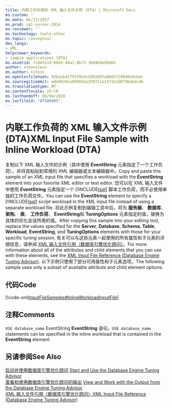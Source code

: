 ```yaml
---
title: 内联工作负荷的 XML 输入文件示例 (DTA) | Microsoft Docs
ms.custom: ''
ms.date: 06/13/2017
ms.prod: sql-server-2014
ms.reviewer: ''
ms.technology: tools-other
ms.topic: conceptual
dev_langs:
- XML
helpviewer_keywords:
- sample applications [DTA]
ms.assetid: 7c04fe1d-6669-44a1-8b73-36d469e9b002
author: stevestein
ms.author: sstein
ms.openlocfilehash: 93b2ab4279378b4cd392d97a9b65f299d0e9c6dc
ms.sourcegitcommit: ad4d92dce894592a259721a1571b1d8736abacdb
ms.translationtype: MT
ms.contentlocale: zh-CN
ms.lasthandoff: 08/04/2020
ms.locfileid: "87580485"
---
```

# <a name="xml-input-file-sample-with-inline-workload-dta"></a><span data-ttu-id="2b593-102">内联工作负荷的 XML 输入文件示例 (DTA)</span><span class="sxs-lookup"><span data-stu-id="2b593-102">XML Input File Sample with Inline Workload (DTA)</span></span>
  <span data-ttu-id="2b593-103">复制以下 XML 输入文件的示例（其中使用 **EventString** 元素指定了一个工作负荷），并将其粘贴到常用的 XML 编辑器或文本编辑器中。</span><span class="sxs-lookup"><span data-stu-id="2b593-103">Copy and paste this sample of an XML input file that specifies a workload with the **EventString** element into your favorite XML editor or text editor.</span></span> <span data-ttu-id="2b593-104">您可以在 XML 输入文件中使用 **EventString** 元素指定一个 [!INCLUDE[tsql](../../includes/tsql-md.md)] 脚本工作负荷，而不必使用单独的工作负荷文件。</span><span class="sxs-lookup"><span data-stu-id="2b593-104">You can use the **EventString** element to specify a [!INCLUDE[tsql](../../includes/tsql-md.md)] script workload in the XML input file instead of using a separate workload file.</span></span> <span data-ttu-id="2b593-105">将此示例复制到编辑工具中后，将为 **服务器**、 **数据库**、 **架构**、 **表**、 **工作负荷**、 **EventString**和 **TuningOptions** 元素指定的值，替换为具体的优化会话所用的值。</span><span class="sxs-lookup"><span data-stu-id="2b593-105">After copying this sample into your editing tool, replace the values specified for the **Server**, **Database**, **Schema**, **Table**, **Workload**, **EventString**, and **TuningOptions** elements with those for your specific tuning session.</span></span> <span data-ttu-id="2b593-106">有关可以与这些元素一起使用的所有属性和子元素的详细信息，请参阅 [XML 输入文件引用（数据库引擎优化顾问）](xml-input-file-reference-database-engine-tuning-advisor.md)。</span><span class="sxs-lookup"><span data-stu-id="2b593-106">For more information about all of the attributes and child elements that you can use with these elements, see the [XML Input File Reference &#40;Database Engine Tuning Advisor&#41;](xml-input-file-reference-database-engine-tuning-advisor.md).</span></span> <span data-ttu-id="2b593-107">以下示例只使用了部分可用属性和子元素选项。</span><span class="sxs-lookup"><span data-stu-id="2b593-107">The following sample uses only a subset of available attribute and child element options.</span></span>  
  
## <a name="code"></a><span data-ttu-id="2b593-108">代码</span><span class="sxs-lookup"><span data-stu-id="2b593-108">Code</span></span>  
 [!code-xml[InputFileSamples#InlineWorkloadInputFile](../../snippets/xml/SQL14/dta_xml/inputfilesamples/xml/dta_xml_input_file_samples.xml#inlineworkloadinputfile)]  
  
## <a name="comments"></a><span data-ttu-id="2b593-109">注释</span><span class="sxs-lookup"><span data-stu-id="2b593-109">Comments</span></span>  
 <span data-ttu-id="2b593-110">`USE database_name` EventString **EventString** 语句。</span><span class="sxs-lookup"><span data-stu-id="2b593-110">`USE database_name` statements can be specified in the inline workload that is contained in the **EventString** element.</span></span>  
  
## <a name="see-also"></a><span data-ttu-id="2b593-111">另请参阅</span><span class="sxs-lookup"><span data-stu-id="2b593-111">See Also</span></span>  
 <span data-ttu-id="2b593-112">[启动并使用数据库引擎优化顾问](../../relational-databases/performance/start-and-use-the-database-engine-tuning-advisor.md) </span><span class="sxs-lookup"><span data-stu-id="2b593-112">[Start and Use the Database Engine Tuning Advisor](../../relational-databases/performance/start-and-use-the-database-engine-tuning-advisor.md) </span></span>  
 <span data-ttu-id="2b593-113">[查看和使用数据库引擎优化顾问的输出](../../relational-databases/performance/view-and-work-with-the-output-from-the-database-engine-tuning-advisor.md) </span><span class="sxs-lookup"><span data-stu-id="2b593-113">[View and Work with the Output from the Database Engine Tuning Advisor](../../relational-databases/performance/view-and-work-with-the-output-from-the-database-engine-tuning-advisor.md) </span></span>  
 [<span data-ttu-id="2b593-114">XML 输入文件引用（数据库引擎优化顾问）</span><span class="sxs-lookup"><span data-stu-id="2b593-114">XML Input File Reference &#40;Database Engine Tuning Advisor&#41;</span></span>](xml-input-file-reference-database-engine-tuning-advisor.md)  
  
  
